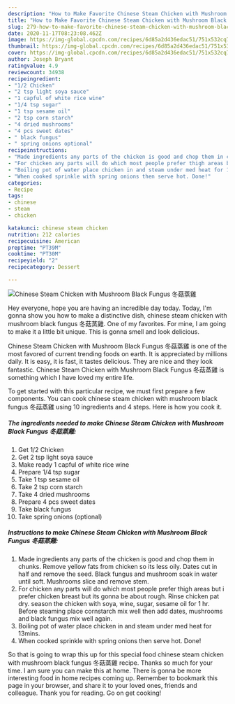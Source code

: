 ```yaml
---
description: "How to Make Favorite Chinese Steam Chicken with Mushroom Black Fungus 冬菇蒸雞"
title: "How to Make Favorite Chinese Steam Chicken with Mushroom Black Fungus 冬菇蒸雞"
slug: 279-how-to-make-favorite-chinese-steam-chicken-with-mushroom-black-fungus
date: 2020-11-17T08:23:08.462Z
image: https://img-global.cpcdn.com/recipes/6d85a2d436edac51/751x532cq70/chinese-steam-chicken-with-mushroom-black-fungus-冬菇蒸雞-recipe-main-photo.jpg
thumbnail: https://img-global.cpcdn.com/recipes/6d85a2d436edac51/751x532cq70/chinese-steam-chicken-with-mushroom-black-fungus-冬菇蒸雞-recipe-main-photo.jpg
cover: https://img-global.cpcdn.com/recipes/6d85a2d436edac51/751x532cq70/chinese-steam-chicken-with-mushroom-black-fungus-冬菇蒸雞-recipe-main-photo.jpg
author: Joseph Bryant
ratingvalue: 4.9
reviewcount: 34938
recipeingredient:
- "1/2 Chicken"
- "2 tsp light soya sauce"
- "1 capful of white rice wine"
- "1/4 tsp sugar"
- "1 tsp sesame oil"
- "2 tsp corn starch"
- "4 dried mushrooms"
- "4 pcs sweet dates"
- " black fungus"
- " spring onions optional"
recipeinstructions:
- "Made ingredients any parts of the chicken is good and chop them in chunks. Remove yellow fats from chicken so its less oily. Dates cut in half and remove the seed. Black fungus and mushroom soak in water until soft. Mushrooms slice and remove stem."
- "For chicken any parts will do which most people prefer thigh areas but i prefer chicken breast but its gonna be about rough. Rinse chicken pat dry. season the chicken with soya, wine, sugar, sesame oil for 1 hr. Before steaming place cornstarch mix well then add dates, mushrooms and black fungus mix well again."
- "Boiling pot of water place chicken in and steam under med heat for 13mins."
- "When cooked sprinkle with spring onions then serve hot. Done!"
categories:
- Recipe
tags:
- chinese
- steam
- chicken

katakunci: chinese steam chicken 
nutrition: 212 calories
recipecuisine: American
preptime: "PT39M"
cooktime: "PT30M"
recipeyield: "2"
recipecategory: Dessert

---
```



![Chinese Steam Chicken with Mushroom Black Fungus 冬菇蒸雞](https://img-global.cpcdn.com/recipes/6d85a2d436edac51/751x532cq70/chinese-steam-chicken-with-mushroom-black-fungus-冬菇蒸雞-recipe-main-photo.jpg)

Hey everyone, hope you are having an incredible day today. Today, I'm gonna show you how to make a distinctive dish, chinese steam chicken with mushroom black fungus 冬菇蒸雞. One of my favorites. For mine, I am going to make it a little bit unique. This is gonna smell and look delicious.

Chinese Steam Chicken with Mushroom Black Fungus 冬菇蒸雞 is one of the most favored of current trending foods on earth. It is appreciated by millions daily. It is easy, it is fast, it tastes delicious. They are nice and they look fantastic. Chinese Steam Chicken with Mushroom Black Fungus 冬菇蒸雞 is something which I have loved my entire life.




To get started with this particular recipe, we must first prepare a few components. You can cook chinese steam chicken with mushroom black fungus 冬菇蒸雞 using 10 ingredients and 4 steps. Here is how you cook it.

<!--inarticleads1-->

##### The ingredients needed to make Chinese Steam Chicken with Mushroom Black Fungus 冬菇蒸雞:

1. Get 1/2 Chicken
1. Get 2 tsp light soya sauce
1. Make ready 1 capful of white rice wine
1. Prepare 1/4 tsp sugar
1. Take 1 tsp sesame oil
1. Take 2 tsp corn starch
1. Take 4 dried mushrooms
1. Prepare 4 pcs sweet dates
1. Take  black fungus
1. Take  spring onions (optional)




<!--inarticleads2-->

##### Instructions to make Chinese Steam Chicken with Mushroom Black Fungus 冬菇蒸雞:

1. Made ingredients any parts of the chicken is good and chop them in chunks. Remove yellow fats from chicken so its less oily. Dates cut in half and remove the seed. Black fungus and mushroom soak in water until soft. Mushrooms slice and remove stem.
1. For chicken any parts will do which most people prefer thigh areas but i prefer chicken breast but its gonna be about rough. Rinse chicken pat dry. season the chicken with soya, wine, sugar, sesame oil for 1 hr. Before steaming place cornstarch mix well then add dates, mushrooms and black fungus mix well again.
1. Boiling pot of water place chicken in and steam under med heat for 13mins.
1. When cooked sprinkle with spring onions then serve hot. Done!




So that is going to wrap this up for this special food chinese steam chicken with mushroom black fungus 冬菇蒸雞 recipe. Thanks so much for your time. I am sure you can make this at home. There is gonna be more interesting food in home recipes coming up. Remember to bookmark this page in your browser, and share it to your loved ones, friends and colleague. Thank you for reading. Go on get cooking!
